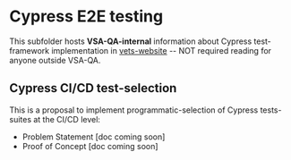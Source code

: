 # Cypress E2E testing

This subfolder hosts **VSA-QA-internal** information about Cypress test-framework implementation in [vets-website](https://github.com/department-of-veterans-affairs/vets-website) -- NOT required reading for anyone outside VSA-QA.

## Cypress CI/CD test-selection

This is a proposal to implement programmatic-selection of Cypress tests-suites at the CI/CD level:

- Problem Statement [doc coming soon]
- Proof of Concept [doc coming soon]
